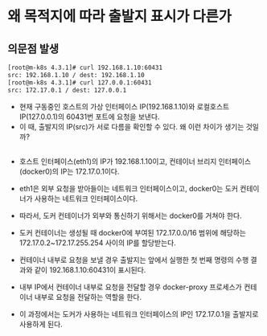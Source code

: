 # 왜 목적지에 따라 출발지 표시가 다른가
## 의문점 발생
```bash
[root@m-k8s 4.3.1]# curl 192.168.1.10:60431
src: 192.168.1.10 / dest: 192.168.1.10
[root@m-k8s 4.3.1]# curl 127.0.0.1:60431
src: 172.17.0.1 / dest: 127.0.0.1
```
- 현재 구동중인 호스트의 가상 인터페이스 IP(192.168.1.10)와 로컬호스트 IP(127.0.0.1)의 60431번 포트에 요청을 보낸다.
- 이 때, 출발지의 IP(src)가 서로 다름을 확인할 수 있다. 왜 이런 차이가 생기는 것일까?

## 
- 호스트 인터페이스(eth1)의 IP가 192.168.1.10이고, 컨테이너 브리지 인터페이스(docker0)의 IP는 172.17.0.1이다.
- eth1은 외부 요청을 받아들이는 네트워크 인터페이스이고, docker0는 도커 컨테이너가 사용하는 네트워크 인터페이스이다.
- 따라서, 도커 컨테이너가 외부와 통신하기 위해서는 docker0를 거쳐야 한다.

- 도커 컨테이너는 생성될 때 docker0에 부여된 172.17.0.0/16 범위에 해당하는 172.17.0.2~172.17.255.254 사이의 IP를 할당받는다.
- 컨테이너 내부로 요청을 보낼 경우 출발지는 앞에서 실행한 첫 번째 명령의 수행 결과와 같이 192.168.1.10:60431이 표시된다.

- 내부 IP에서 컨테이너 내부로 요청을 전달할 경우 docker-proxy 프로세스가 컨테이너 내부로 요청을 전달하는 역할을 한다.
- 이 과정에서는 도커가 사용하는 네트워크 인터페이스의 IP인 172.17.0.1을 출발지로 사용하게 된다.
